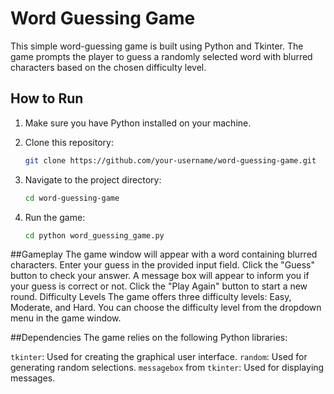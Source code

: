 # Word Guessing Game

This simple word-guessing game is built using Python and Tkinter. The game prompts the player to guess a randomly selected word with blurred characters based on the chosen difficulty level.

## How to Run

1. Make sure you have Python installed on your machine.
2. Clone this repository:

   ```bash
   git clone https://github.com/your-username/word-guessing-game.git
3. Navigate to the project directory:
   ```bash
   cd word-guessing-game
4. Run the game:
   ```bash
   cd python word_guessing_game.py

##Gameplay
The game window will appear with a word containing blurred characters.
Enter your guess in the provided input field.
Click the "Guess" button to check your answer.
A message box will appear to inform you if your guess is correct or not.
Click the "Play Again" button to start a new round.
Difficulty Levels
The game offers three difficulty levels: Easy, Moderate, and Hard.
You can choose the difficulty level from the dropdown menu in the game window.

##Dependencies
The game relies on the following Python libraries:

`tkinter`: Used for creating the graphical user interface.
`random`: Used for generating random selections.
`messagebox` from `tkinter`: Used for displaying messages.

